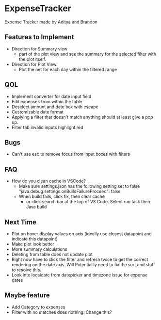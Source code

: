 # ExpenseTracker
Expense Tracker made by Aditya and Brandon

## Features to Implement
- Direction for Summary view
    - part of the plot view and see the summary for the selected filter with the plot itself.
- Direction for Plot View
    - Plot the net for each day within the filtered range

## QOL
- Implement converter for date input field
- Edit expenses from within the table
- Deselect amount and date box with escape
- Customizable date format
- Applying a filter that doesn't match anything should at least give a pop up.
- Filter tab invalid inputs highlight red

## Bugs
- Can't use esc to remove focus from input boxes with filters

## FAQ
- How do you clean cache in VSCode?
	- Make sure settings.json has the following setting set to false "java.debug.settings.onBuildFailureProceed": false
	- When build fails, click fix, then clear cache
		- or click search bar at the top of VS Code. Select run task then Java build

## Next Time
- Plot on hover display values on axis (ideally use closest datapoint and indicate this datapoint)
- Make plot look better
- More summary calculations
- Deleting from table does not update plot
- Right now have to click the filter and refresh twice to get the correct rendering on the date axis. Will Potentiallly
need to fix the sort and stuff to resolve this.
- Look into localdate from datepicker and timezone issue for expense dates

## Maybe feature
- Add Category to expenses
- Filter with no matches does nothing. Change this?
